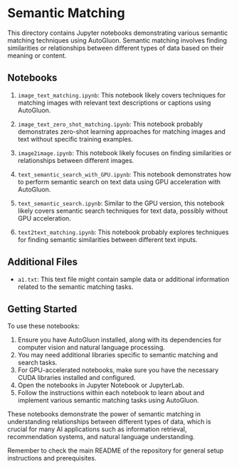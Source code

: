 # Semantic Matching

This directory contains Jupyter notebooks demonstrating various semantic matching techniques using AutoGluon. Semantic matching involves finding similarities or relationships between different types of data based on their meaning or content.

## Notebooks

1. `image_text_matching.ipynb`: This notebook likely covers techniques for matching images with relevant text descriptions or captions using AutoGluon.

2. `image_text_zero_shot_matching.ipynb`: This notebook probably demonstrates zero-shot learning approaches for matching images and text without specific training examples.

3. `image2image.ipynb`: This notebook likely focuses on finding similarities or relationships between different images.

4. `text_semantic_search_with_GPU.ipynb`: This notebook demonstrates how to perform semantic search on text data using GPU acceleration with AutoGluon.

5. `text_semantic_search.ipynb`: Similar to the GPU version, this notebook likely covers semantic search techniques for text data, possibly without GPU acceleration.

6. `text2text_matching.ipynb`: This notebook probably explores techniques for finding semantic similarities between different text inputs.

## Additional Files

- `a1.txt`: This text file might contain sample data or additional information related to the semantic matching tasks.

## Getting Started

To use these notebooks:

1. Ensure you have AutoGluon installed, along with its dependencies for computer vision and natural language processing.
2. You may need additional libraries specific to semantic matching and search tasks.
3. For GPU-accelerated notebooks, make sure you have the necessary CUDA libraries installed and configured.
4. Open the notebooks in Jupyter Notebook or JupyterLab.
5. Follow the instructions within each notebook to learn about and implement various semantic matching tasks using AutoGluon.

These notebooks demonstrate the power of semantic matching in understanding relationships between different types of data, which is crucial for many AI applications such as information retrieval, recommendation systems, and natural language understanding.

Remember to check the main README of the repository for general setup instructions and prerequisites.